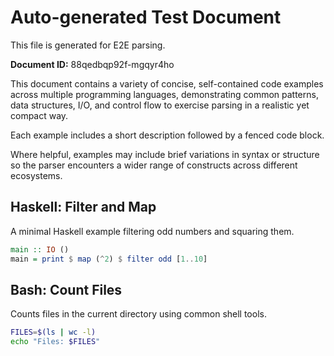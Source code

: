 # Auto-generated Test Document

This file is generated for E2E parsing.

**Document ID:** 88qedbqp92f-mgqyr4ho

This document contains a variety of concise, self-contained code examples across multiple programming languages, demonstrating common patterns, data structures, I/O, and control flow to exercise parsing in a realistic yet compact way.

Each example includes a short description followed by a fenced code block.

Where helpful, examples may include brief variations in syntax or structure so the parser encounters a wider range of constructs across different ecosystems.

## Haskell: Filter and Map

A minimal Haskell example filtering odd numbers and squaring them.

```haskell
main :: IO ()
main = print $ map (^2) $ filter odd [1..10]
```


## Bash: Count Files

Counts files in the current directory using common shell tools.

```bash
FILES=$(ls | wc -l)
echo "Files: $FILES"
```


